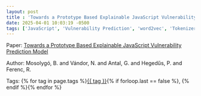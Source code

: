 ```yaml
---
layout: post
title : 'Towards a Prototype Based Explainable JavaScript Vulnerability Prediction Model'
date: 2025-04-01 10:03:19 -0500
tags: ['JavaScript', 'Vulnerability Prediction', 'word2vec', 'Tokenizer']
---
```

Paper: [Towards a Prototype Based Explainable JavaScript Vulnerability Prediction Model](https://ieeexplore-ieee-org.proxy.library.nd.edu/document/9392984)

Author: Mosolygó, B. and Vándor, N. and Antal, G. and Hegedűs, P. and Ferenc, R.




 Tags: 
    <span>
    {% for tag in page.tags %}<a href="{{ site.baseurl }}tags/#{{ tag | slugify }}">{{ tag }}</a>{% if forloop.last == false %}, {% endif %}{% endfor %}
    </span>
